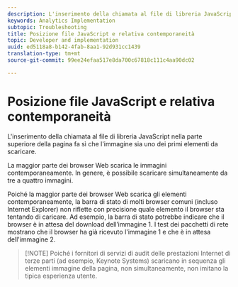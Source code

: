 ```yaml
---
description: L'inserimento della chiamata al file di libreria JavaScript nella parte superiore della pagina fa sì che l'immagine sia uno dei primi elementi da scaricare.
keywords: Analytics Implementation
subtopic: Troubleshooting
title: Posizione file JavaScript e relativa contemporaneità
topic: Developer and implementation
uuid: ed5118a8-b142-4fab-8aa1-92d931cc1439
translation-type: tm+mt
source-git-commit: 99ee24efaa517e8da700c67818c111c4aa90dc02

---
```



# Posizione file JavaScript e relativa contemporaneità

L'inserimento della chiamata al file di libreria JavaScript nella parte superiore della pagina fa sì che l'immagine sia uno dei primi elementi da scaricare.

La maggior parte dei browser Web scarica le immagini contemporaneamente. In genere, è possibile scaricare simultaneamente da tre a quattro immagini.

Poiché la maggior parte dei browser Web scarica gli elementi contemporaneamente, la barra di stato di molti browser comuni (incluso Internet Explorer) non riflette con precisione quale elemento il browser sta tentando di caricare. Ad esempio, la barra di stato potrebbe indicare che il browser è in attesa del download dell’immagine 1. I test dei pacchetti di rete mostrano che il browser ha già ricevuto l'immagine 1 e che è in attesa dell'immagine 2.

> [!NOTE] Poiché i fornitori di servizi di audit delle prestazioni Internet di terze parti (ad esempio, Keynote Systems) scaricano in sequenza gli elementi immagine della pagina, non simultaneamente, non imitano la tipica esperienza utente.

